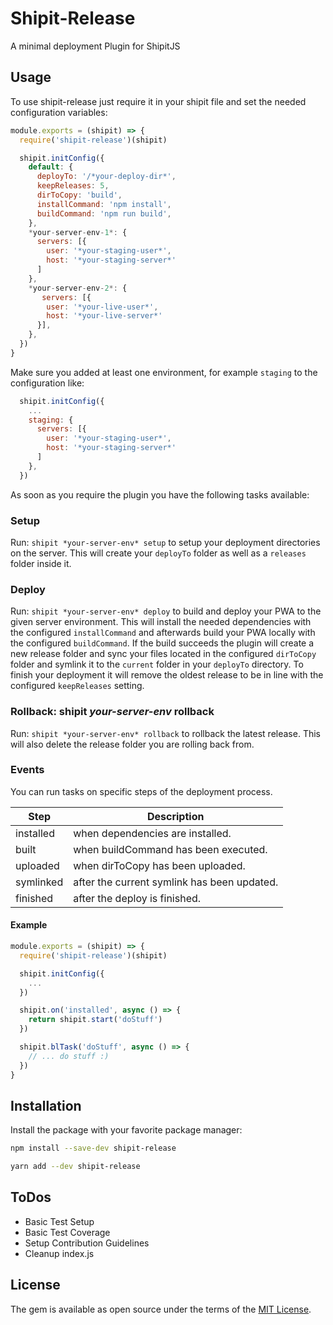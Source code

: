 # Shipit-Release

A minimal deployment Plugin for ShipitJS

## Usage

To use shipit-release just require it in your shipit file and set the needed configuration variables:

```javascript
module.exports = (shipit) => {
  require('shipit-release')(shipit)

  shipit.initConfig({
    default: {
      deployTo: '/*your-deploy-dir*',
      keepReleases: 5,
      dirToCopy: 'build',
      installCommand: 'npm install',
      buildCommand: 'npm run build',
    },
    *your-server-env-1*: {
      servers: [{
        user: '*your-staging-user*',
        host: '*your-staging-server*'
      ]
    },
    *your-server-env-2*: {
       servers: [{
        user: '*your-live-user*',
        host: '*your-live-server*'
      }],
    },
  })
}
```

Make sure you added at least one environment, for example ```staging``` to the configuration like:

```javascript
  shipit.initConfig({
    ...
    staging: {
      servers: [{
        user: '*your-staging-user*',
        host: '*your-staging-server*'
      ]
    },
  })
```

As soon as you require the plugin you have the following tasks available:

### Setup

Run: ```shipit *your-server-env* setup``` to setup your deployment directories on the server.
This will create your ```deployTo``` folder as well as a ```releases``` folder inside it.

### Deploy

Run: ```shipit *your-server-env* deploy``` to build and deploy your PWA to the given server environment.
This will install the needed dependencies with the configured ```installCommand``` and afterwards
build your PWA locally with the configured ```buildCommand```.
If the build succeeds the plugin will create a new release folder and sync your files located in the
configured ```dirToCopy``` folder and symlink it to the ```current``` folder in your ```deployTo``` directory.
To finish your deployment it will remove the oldest release to be in line with the configured ```keepReleases``` setting.

### Rollback: shipit *your-server-env* rollback

Run: ```shipit *your-server-env* rollback``` to rollback the latest release.
This will also delete the release folder you are rolling back from.

### Events

You can run tasks on specific steps of the deployment process.

Step | Description
---------|----------
 installed | when dependencies are installed.
 built | when buildCommand has been executed.
 uploaded | when dirToCopy has been uploaded.
 symlinked | after the current symlink has been updated.
 finished | after the deploy is finished.

#### Example

```javascript
module.exports = (shipit) => {
  require('shipit-release')(shipit)

  shipit.initConfig({
    ...
  })

  shipit.on('installed', async () => {
    return shipit.start('doStuff')
  })

  shipit.blTask('doStuff', async () => {
    // ... do stuff :)
  })
}
```

## Installation

Install the package with your favorite package manager:

```bash
npm install --save-dev shipit-release
```

```bash
yarn add --dev shipit-release
```

## ToDos

- Basic Test Setup
- Basic Test Coverage
- Setup Contribution Guidelines
- Cleanup index.js

## License

The gem is available as open source under the terms of the [MIT License](https://github.com/mortik/shipit-release/blob/master/LICENSE).
